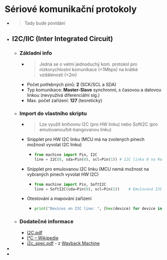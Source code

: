 # Sériové komunikační protokoly
- > Tady bude povídání
- ## I2C/IIC (Inter Integrated Circuit)
	- ### Základní info
		- > Jedná se o velmi jednoduchý kom. protokol pro nízkorychlostní komunikace (<1Mbps) na krátké vzdálenosti (<2m)
		- Počet potřebných pinů: **2** (SCK/SCL a SDA)
		- Typ komunikace: **Master-Slave** synchronní, s časovou a datovou linkou (nevyužívá diferenciální sig.)
		- Max. počet zařízení: **127** (teoreticky)
	- ### Import do vlastního skriptu
		- > Lze využít knihovnu I2C (pro HW linku) nebo SoftI2C (pro emulovanou/bit-bangovanou linku)
		- Snipplet pro HW I2C linku (MCU má na zvolených pinech možnost vyvolat I2C linku)
			- ```python
			  from machine import Pin, I2C
			  line = I2C(0, sda=Pin(0), scl=Pin(1))	# I2C linka 0 na Raspberry Pi Pico, SDA na GP0, SCL na GP1 
			  ```
		- Snipplet pro emulovanou I2C linku (MCU nemá možnost na vybraných pinech vyvolat HW I2C)
			- ```python
			  from machine import Pin, SoftI2C
			  line = SoftI2C(sda=Pin(0), scl=Pin(1))	# Emulovaná I2C linka na Raspberry Pi Pico, SDA na GP0, SCL na GP1 
			  ```
		- Otestování a mapování zařízení
			- ```python
			  print("Devices on IIC line: ", [hex(device) for device in line.scan()])
			  ```
	- ### Dodatečné informace
		- [I2C.pdf](../assets/I2C_1733823129406_0.pdf ':ignore')
		- [I²C – Wikipedie](https://cs.wikipedia.org/wiki/I%C2%B2C)
		- [i2c_spec.pdf](../assets/i2c_spec_1733823278733_0.pdf ':include') - z [Wayback Machine](https://web.archive.org/web/20110811173228/http://www.nxp.com/acrobat_download2/literature/9398/39340011.pdf)
-
-
